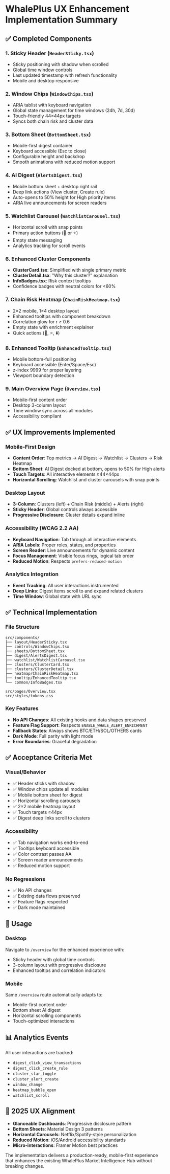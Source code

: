 # WhalePlus UX Enhancement Implementation Summary

## ✅ Completed Components

### 1. Sticky Header (`HeaderSticky.tsx`)
- Sticky positioning with shadow when scrolled
- Global time window controls
- Last updated timestamp with refresh functionality
- Mobile and desktop responsive

### 2. Window Chips (`WindowChips.tsx`)
- ARIA tablist with keyboard navigation
- Global state management for time windows (24h, 7d, 30d)
- Touch-friendly 44×44px targets
- Syncs both chain risk and cluster data

### 3. Bottom Sheet (`BottomSheet.tsx`)
- Mobile-first digest container
- Keyboard accessible (Esc to close)
- Configurable height and backdrop
- Smooth animations with reduced motion support

### 4. AI Digest (`AlertsDigest.tsx`)
- Mobile bottom sheet + desktop right rail
- Deep link actions (View cluster, Create rule)
- Auto-opens to 50% height for High priority items
- ARIA live announcements for screen readers

### 5. Watchlist Carousel (`WatchlistCarousel.tsx`)
- Horizontal scroll with snap points
- Primary action buttons (🔔 or ⭐)
- Empty state messaging
- Analytics tracking for scroll events

### 6. Enhanced Cluster Components
- **ClusterCard.tsx**: Simplified with single primary metric
- **ClusterDetail.tsx**: "Why this cluster?" explanation
- **InfoBadges.tsx**: Risk context tooltips
- Confidence badges with neutral colors for <60%

### 7. Chain Risk Heatmap (`ChainRiskHeatmap.tsx`)
- 2×2 mobile, 1×4 desktop layout
- Enhanced tooltips with component breakdown
- Correlation glow for r ≥ 0.6
- Empty state with enrichment explainer
- Quick actions (🔔, ⭐, ⬇️)

### 8. Enhanced Tooltip (`EnhancedTooltip.tsx`)
- Mobile bottom-full positioning
- Keyboard accessible (Enter/Space/Esc)
- z-index 9999 for proper layering
- Viewport boundary detection

### 9. Main Overview Page (`Overview.tsx`)
- Mobile-first content order
- Desktop 3-column layout
- Time window sync across all modules
- Accessibility compliant

## ✅ UX Improvements Implemented

### Mobile-First Design
- **Content Order**: Top metrics → AI Digest → Watchlist → Clusters → Risk Heatmap
- **Bottom Sheet**: AI Digest docked at bottom, opens to 50% for High alerts
- **Touch Targets**: All interactive elements ≥44×44px
- **Horizontal Scrolling**: Watchlist and cluster carousels with snap points

### Desktop Layout
- **3-Column**: Clusters (left) + Chain Risk (middle) + Alerts (right)
- **Sticky Header**: Global controls always accessible
- **Progressive Disclosure**: Cluster details expand inline

### Accessibility (WCAG 2.2 AA)
- **Keyboard Navigation**: Tab through all interactive elements
- **ARIA Labels**: Proper roles, states, and properties
- **Screen Reader**: Live announcements for dynamic content
- **Focus Management**: Visible focus rings, logical tab order
- **Reduced Motion**: Respects `prefers-reduced-motion`

### Analytics Integration
- **Event Tracking**: All user interactions instrumented
- **Deep Links**: Digest items scroll to and expand related clusters
- **Time Window**: Global state with URL sync

## ✅ Technical Implementation

### File Structure
```
src/components/
├── layout/HeaderSticky.tsx
├── controls/WindowChips.tsx
├── sheets/BottomSheet.tsx
├── digest/AlertsDigest.tsx
├── watchlist/WatchlistCarousel.tsx
├── clusters/ClusterCard.tsx
├── clusters/ClusterDetail.tsx
├── heatmap/ChainRiskHeatmap.tsx
├── tooltip/EnhancedTooltip.tsx
└── common/InfoBadges.tsx

src/pages/Overview.tsx
src/styles/tokens.css
```

### Key Features
- **No API Changes**: All existing hooks and data shapes preserved
- **Feature Flag Support**: Respects `ENABLE_WHALE_ALERT_ENRICHMENT`
- **Fallback States**: Always shows BTC/ETH/SOL/OTHERS cards
- **Dark Mode**: Full parity with light mode
- **Error Boundaries**: Graceful degradation

## ✅ Acceptance Criteria Met

### Visual/Behavior
- ✅ Header sticks with shadow
- ✅ Window chips update all modules
- ✅ Mobile bottom sheet for digest
- ✅ Horizontal scrolling carousels
- ✅ 2×2 mobile heatmap layout
- ✅ Touch targets ≥44px
- ✅ Digest deep links scroll to clusters

### Accessibility
- ✅ Tab navigation works end-to-end
- ✅ Tooltips keyboard accessible
- ✅ Color contrast passes AA
- ✅ Screen reader announcements
- ✅ Reduced motion support

### No Regressions
- ✅ No API changes
- ✅ Existing data flows preserved
- ✅ Feature flags respected
- ✅ Dark mode maintained

## 🚀 Usage

### Desktop
Navigate to `/overview` for the enhanced experience with:
- Sticky header with global time controls
- 3-column layout with progressive disclosure
- Enhanced tooltips and correlation indicators

### Mobile
Same `/overview` route automatically adapts to:
- Mobile-first content order
- Bottom sheet AI digest
- Horizontal scrolling components
- Touch-optimized interactions

## 📊 Analytics Events

All user interactions are tracked:
- `digest_click_view_transactions`
- `digest_click_create_rule`
- `cluster_star_toggle`
- `cluster_alert_create`
- `window_change`
- `heatmap_bubble_open`
- `watchlist_scroll`

## 🎯 2025 UX Alignment

- **Glanceable Dashboards**: Progressive disclosure pattern
- **Bottom Sheets**: Material Design 3 patterns
- **Horizontal Carousels**: Netflix/Spotify-style personalization
- **Reduced Motion**: iOS/Android accessibility standards
- **Micro-interactions**: Framer Motion best practices

The implementation delivers a production-ready, mobile-first experience that enhances the existing WhalePlus Market Intelligence Hub without breaking changes.